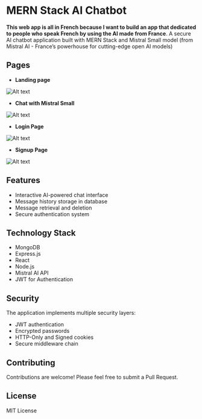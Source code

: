 # MERN Stack AI Chatbot 

**This web app is all in French because I want to build an app that dedicated to people who speak French by using the AI made from France**.
A secure AI chatbot application built with MERN Stack and Mistral Small model (from Mistral AI - France’s powerhouse for cutting-edge open AI models)

## Pages
* **Landing page**
  
![Alt text](https://i.imgur.com/gOECQAr.png)


* **Chat with Mistral Small**
  
![Alt text](https://i.imgur.com/H8HmXXp.png)


* **Login Page**

![Alt text](https://i.imgur.com/5ZSwYbe.png)


* **Signup Page**

![Alt text](https://i.imgur.com/1eizjtZ.png)

## Features

- Interactive AI-powered chat interface
- Message history storage in database
- Message retrieval and deletion
- Secure authentication system

## Technology Stack

- MongoDB
- Express.js
- React
- Node.js
- Mistral AI API
- JWT for Authentication

## Security

The application implements multiple security layers:
- JWT authentication
- Encrypted passwords
- HTTP-Only and Signed cookies
- Secure middleware chain

## Contributing

Contributions are welcome! Please feel free to submit a Pull Request.

## License

MIT License


